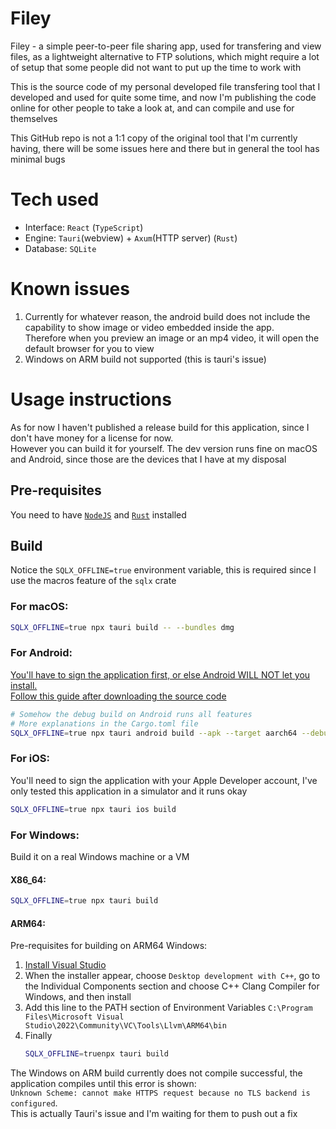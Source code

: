 # Filey

Filey - a simple peer-to-peer file sharing app, used for transfering and view files, as a lightweight alternative to
FTP solutions, which might require a lot of setup that some people did not want to put up the time to work with

This is the source code of my personal developed file transfering tool that I developed and used for quite some time,
and now I'm publishing the code online for other people to take a look at, and can compile and use for themselves

This GitHub repo is not a 1:1 copy of the original tool that I'm currently having, there will be some issues here
and there but in general the tool has minimal bugs

# Tech used

-   Interface: `React` (`TypeScript`)
-   Engine: `Tauri`(webview) + `Axum`(HTTP server) (`Rust`)
-   Database: `SQLite`

# Known issues

1. Currently for whatever reason, the android build does not include the capability to show image or video embedded inside the app. \
   Therefore when you preview an image or an mp4 video, it will open the default browser for you to view
2. Windows on ARM build not supported (this is tauri's issue)

# Usage instructions

As for now I haven't published a release build for this application, since I don't have money for a license for now. \
However you can build it for yourself. The dev version runs fine on macOS and Android, since those are the devices
that I have at my disposal

## Pre-requisites

You need to have [`NodeJS`](https://nodejs.org/en) and [`Rust`](https://www.rust-lang.org/) installed

## Build

Notice the `SQLX_OFFLINE=true` environment variable, this is required since I use the macros feature of
the `sqlx` crate

### For macOS:

```bash
SQLX_OFFLINE=true npx tauri build -- --bundles dmg
```

### For Android:

[You'll have to sign the application first, or else Android WILL NOT let you install. \
Follow this guide after downloading the source code](https://tauri.app/distribute/sign/android/)

```bash
# Somehow the debug build on Android runs all features
# More explanations in the Cargo.toml file
SQLX_OFFLINE=true npx tauri android build --apk --target aarch64 --debug
```

### For iOS:

You'll need to sign the application with your Apple Developer account, I've only tested this application in a simulator
and it runs okay

```bash
SQLX_OFFLINE=true npx tauri ios build
```

### For Windows:

Build it on a real Windows machine or a VM

#### X86_64:

```bash
SQLX_OFFLINE=true npx tauri build
```

#### ARM64:

Pre-requisites for building on ARM64 Windows:

1. [Install Visual Studio](https://visualstudio.microsoft.com/)
2. When the installer appear, choose `Desktop development with C++`, go to the Individual Components section and choose
   C++ Clang Compiler for Windows, and then install
3. Add this line to the PATH section of Environment Variables
   `C:\Program Files\Microsoft Visual Studio\2022\Community\VC\Tools\Llvm\ARM64\bin`
4. Finally
    ```bash
    SQLX_OFFLINE=truenpx tauri build
    ```

The Windows on ARM build currently does not compile successful, the application compiles until this error is shown: \
`Unknown Scheme: cannot make HTTPS request because no TLS backend is configured`. \
This is actually Tauri's issue and I'm waiting for them to push out a fix
